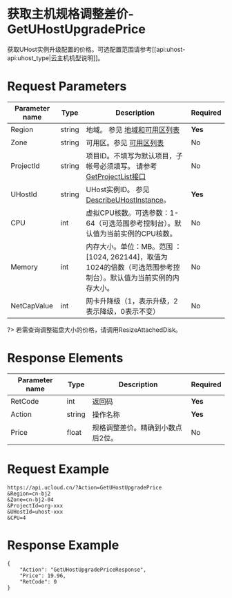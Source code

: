 # 获取主机规格调整差价-GetUHostUpgradePrice

获取UHost实例升级配置的价格。可选配置范围请参考[[api:uhost-api:uhost_type|云主机机型说明]]。

# Request Parameters
|Parameter name|Type|Description|Required|
|---|---|---|---|
|Region|string|地域。 参见 [地域和可用区列表](api/summary/regionlist)|**Yes**|
|Zone|string|可用区。参见 [可用区列表](api/summary/regionlist)|No|
|ProjectId|string|项目ID。不填写为默认项目，子帐号必须填写。 请参考[GetProjectList接口](api/summary/get_project_list)|No|
|UHostId|string|UHost实例ID。 参见 [DescribeUHostInstance](api/uhost-api/describe_uhost_instance)。|**Yes**|
|CPU|int|虚拟CPU核数。可选参数：1-64（可选范围参考控制台）。默认值为当前实例的CPU核数。|No|
|Memory|int|内存大小。单位：MB。范围 ：[1024, 262144]，取值为1024的倍数（可选范围参考控制台）。默认值为当前实例的内存大小。|No|
|NetCapValue|int|网卡升降级（1，表示升级，2表示降级，0表示不变）|No|

?> 若需查询调整磁盘大小的价格，请调用ResizeAttachedDisk。

# Response Elements
|Parameter name|Type|Description|Required|
|---|---|---|---|
|RetCode|int|返回码|**Yes**|
|Action|string|操作名称|**Yes**|
|Price|float|规格调整差价。精确到小数点后2位。|No|

# Request Example
```
https://api.ucloud.cn/?Action=GetUHostUpgradePrice
&Region=cn-bj2
&Zone=cn-bj2-04
&ProjectId=org-xxx
&UHostId=uhost-xxx
&CPU=4

```

# Response Example
```
{
    "Action": "GetUHostUpgradePriceResponse", 
    "Price": 19.96, 
    "RetCode": 0
}
```

